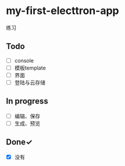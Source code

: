 # my-first-electtron-app

练习

## Todo

- [ ] console
- [ ] 模板template
- [ ] 界面
- [ ] 登陆与云存储

## In progress

- [ ] 编辑、保存
- [ ] 生成、预览

## Done✓

- [x] 没有
